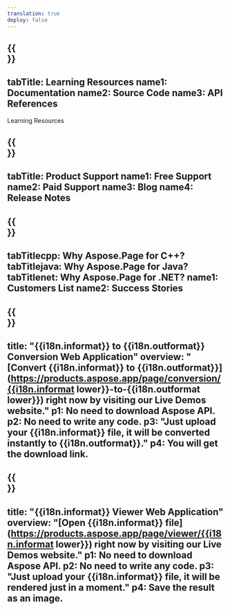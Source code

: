 ```yaml
---
translation: true
deploy: false
---
```


{{<section learningresources>}}
---
tabTitle: Learning Resources
name1: Documentation 
name2: Source Code 
name3: API References
---

Learning Resources

{{<section support>}}
---
tabTitle: Product Support
name1: Free Support
name2: Paid Support
name3: Blog
name4: Release Notes
---

{{<section why>}}
---
tabTitlecpp: Why Aspose.Page for C++?
tabTitlejava: Why Aspose.Page for Java?
tabTitlenet: Why Aspose.Page for .NET?
name1: Customers List
name2: Success Stories
---

{{<section widgetbackup>}}
---
title: "{{i18n.informat}} to {{i18n.outformat}} Conversion Web Application"
overview: "[Convert {{i18n.informat}} to {{i18n.outformat}}](https://products.aspose.app/page/conversion/{{i18n.informat lower}}-to-{{i18n.outformat lower}}) right now by visiting our Live Demos website."
p1: No need to download Aspose API.
p2: No need to write any code.
p3: "Just upload your {{i18n.informat}} file, it will be converted instantly to {{i18n.outformat}}."
p4: You will get the download link.
---

{{<section widgetbackupview>}}
---
title: "{{i18n.informat}} Viewer Web Application"
overview: "[Open {{i18n.informat}} file](https://products.aspose.app/page/viewer/{{i18n.informat lower}}) right now by visiting our Live Demos website."
p1: No need to download Aspose API.
p2: No need to write any code.
p3: "Just upload your {{i18n.informat}} file, it will be rendered just in a moment."
p4: Save the result as an image.
---